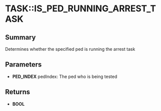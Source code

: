 # TASK::IS_PED_RUNNING_ARREST_TASK

## Summary
Determines whether the specified ped is running the arrest task

## Parameters
* **PED_INDEX** pedIndex: The ped who is being tested

## Returns
* **BOOL**
